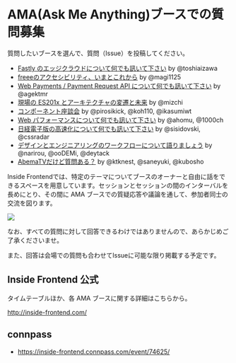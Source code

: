 # AMA(Ask Me Anything)ブースでの質問募集

質問したいブースを選んで、質問（Issue）を投稿してください。

- [Fastly のエッジクラウドについて何でも訊いて下さい](https://github.com/shopi-chura/issue2-ama/issues/new?title=%e8%b3%aa%e5%95%8f%e3%82%bf%e3%82%a4%e3%83%88%e3%83%ab%ef%bc%8820%e3%80%9c40%e6%96%87%e5%ad%97%e7%a8%8b%e5%ba%a6%ef%bc%89&template=C1-1-Fastly.md&labels=bug&Projects=test2
) by @toshiaizawa
- [freeeのアクセシビリティ、いまとこれから](https://github.com/shopi-chura/issue2-ama/issues/new?title=%e8%b3%aa%e5%95%8f%e3%82%bf%e3%82%a4%e3%83%88%e3%83%ab%ef%bc%8820%e3%80%9c40%e6%96%87%e5%ad%97%e7%a8%8b%e5%ba%a6%ef%bc%89&template=C1-2-freee-a11y.md&labels=C1-2%3A+freee-a11y) by @magi1125
- [Web Payments / Payment Request API について何でも訊いて下さい](https://github.com/insidefrontend/issue2-ama/issues/new?title=%e8%b3%aa%e5%95%8f%e3%82%bf%e3%82%a4%e3%83%88%e3%83%ab%ef%bc%8820%e3%80%9c40%e6%96%87%e5%ad%97%e7%a8%8b%e5%ba%a6%ef%bc%89&template=C1-3-payment.md&labels=C1-3%3A+Payment) by @agektmr
- [現場の ES201x とアーキテクチャの変遷と未来](https://github.com/insidefrontend/issue2-ama/issues/new?title=%e8%b3%aa%e5%95%8f%e3%82%bf%e3%82%a4%e3%83%88%e3%83%ab%ef%bc%8820%e3%80%9c40%e6%96%87%e5%ad%97%e7%a8%8b%e5%ba%a6%ef%bc%89&template=C2-1-es201x.md&labels=C2-1%3A+ES201x) by @mizchi
- [コンポーネント座談会](https://github.com/insidefrontend/issue2-ama/issues/new?title=%e8%b3%aa%e5%95%8f%e3%82%bf%e3%82%a4%e3%83%88%e3%83%ab%ef%bc%8820%e3%80%9c40%e6%96%87%e5%ad%97%e7%a8%8b%e5%ba%a6%ef%bc%89&template=C3-2-components.md&labels=C3-2%3A+Components) by @pirosikick, @koh110, @ikasumiwt
- [Web パフォーマンスについて何でも訊いて下さい](https://github.com/insidefrontend/issue2-ama/issues/new?title=%e8%b3%aa%e5%95%8f%e3%82%bf%e3%82%a4%e3%83%88%e3%83%ab%ef%bc%8820%e3%80%9c40%e6%96%87%e5%ad%97%e7%a8%8b%e5%ba%a6%ef%bc%89&template=C3-3-webperf.md&labels=C3-3%3A+WebPerf) by @ahomu, @1000ch
- [日経電子版の高速化について何でも訊いて下さい](https://github.com/insidefrontend/issue2-ama/issues/new?title=%e8%b3%aa%e5%95%8f%e3%82%bf%e3%82%a4%e3%83%88%e3%83%ab%ef%bc%8820%e3%80%9c40%e6%96%87%e5%ad%97%e7%a8%8b%e5%ba%a6%ef%bc%89&template=C4-1-nikkei.md&labels=C4-1%3A+Nikkei) by @sisidovski, @cssradar
- [デザインとエンジニアリングのワークフローについて語りましょう](https://github.com/insidefrontend/issue2-ama/issues/new?title=%e8%b3%aa%e5%95%8f%e3%82%bf%e3%82%a4%e3%83%88%e3%83%ab%ef%bc%8820%e3%80%9c40%e6%96%87%e5%ad%97%e7%a8%8b%e5%ba%a6%ef%bc%89&template=C4-2-design-dev.md&labels=C4-2%3A+Design-Dev) by @narirou, @ooDEMi, @deytack
- [AbemaTVだけど質問ある？](https://github.com/insidefrontend/issue2-ama/issues/new?title=%e8%b3%aa%e5%95%8f%e3%82%bf%e3%82%a4%e3%83%88%e3%83%ab%ef%bc%8820%e3%80%9c40%e6%96%87%e5%ad%97%e7%a8%8b%e5%ba%a6%ef%bc%89&template=C4-3-abematv.md&labels=C4-3%3A+AbemaTV
) by @ktknest, @saneyuki, @kubosho

Inside Frontendでは、特定のテーマについてブースのオーナーと自由に話をできるスペースを用意しています。セッションとセッションの間のインターバルを長めにとり、その間に AMA ブースでの質疑応答や議論を通して、参加者同士の交流を図ります。

![](https://user-images.githubusercontent.com/445333/35767426-70496ffa-092f-11e8-9691-0776a35e3934.png)

なお、すべての質問に対して回答できるわけではありませんので、あらかじめご了承くださいませ。

また、回答は会場での質問も合わせてIssueに可能な限り掲載する予定です。

## Inside Frontend 公式

タイムテーブルほか、各 AMA ブースに関する詳細はこちらから。

http://inside-frontend.com/

## connpass

- https://inside-frontend.connpass.com/event/74625/

